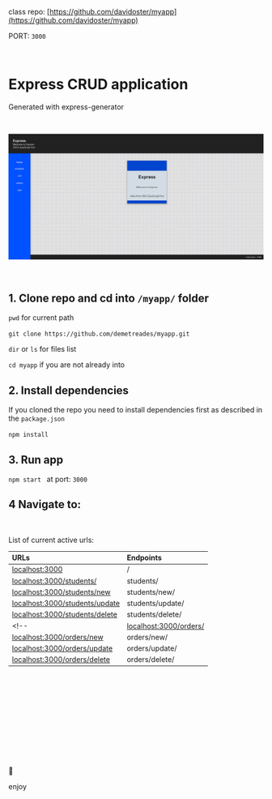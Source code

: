 class repo: [https://github.com/davidoster/myapp](https://github.com/davidoster/myapp)


PORT: `3000`

<br>

# Express CRUD application
Generated with express-generator


<br>

![sample](./public/img/sample.png)

<br>

## 1. Clone repo and cd into `/myapp/` folder

`pwd` for current path

`git clone https://github.com/demetreades/myapp.git`

`dir` or `ls` for files list

`cd myapp` if you are not already into

## 2. Install dependencies

If you cloned the repo you need to install dependencies first as described in the `package.json` 

`npm install`

## 3. Run app

`npm start ` at port: `3000`

## 4 Navigate to:

<br>

List of current active urls:

| URLs      |             Endpoints           | 
|:----------|:--------------------------------|
|[localhost:3000](http://localhost:3000) | /  | 
|[localhost:3000/students/](http://localhost:3000/students/) |  students/ | 
|[localhost:3000/students/new](http://localhost:3000/students/new) |  students/new/ | 
|[localhost:3000/students/update](http://localhost:3000/students/update) | students/update/ | 
|[localhost:3000/students/delete](http://localhost:3000/students/update) | students/delete/ | 
<!-- |[localhost:3000/orders/](http://localhost:3000/orders/) |  orders/ | 
|[localhost:3000/orders/new](http://localhost:3000/orders/new) |  orders/new/ | 
|[localhost:3000/orders/update](http://localhost:3000/orders/update) | orders/update/ | 
|[localhost:3000/orders/delete](http://localhost:3000/orders/update) | orders/delete/ |  -->

<br>

<br>

<br>

<br>

<br>

<br>

<br>

<br>

<br>

<br>

🤿 

enjoy
